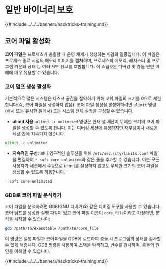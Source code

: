 # 일반 바이너리 보호

{{#include ../../../banners/hacktricks-training.md}}

## 코어 파일 활성화

**코어 파일**은 프로세스가 충돌할 때 운영 체제가 생성하는 파일의 일종입니다. 이 파일은 프로세스 종료 시점의 메모리 이미지를 캡처하며, 프로세스의 메모리, 레지스터 및 프로그램 카운터 상태 등 여러 세부 정보를 포함합니다. 이 스냅샷은 디버깅 및 충돌 원인 이해에 매우 유용할 수 있습니다.

### **코어 덤프 생성 활성화**

기본적으로 많은 시스템은 디스크 공간을 절약하기 위해 코어 파일의 크기를 0으로 제한합니다(즉, 코어 파일을 생성하지 않음). 코어 파일 생성을 활성화하려면 `ulimit` 명령(배시 또는 유사한 셸에서) 또는 시스템 전체 설정을 구성할 수 있습니다.

- **ulimit 사용**: `ulimit -c unlimited` 명령은 현재 셸 세션이 무제한 크기의 코어 파일을 생성할 수 있도록 합니다. 이는 디버깅 세션에 유용하지만 재부팅이나 새로운 세션 간에 지속되지 않습니다.
```bash
ulimit -c unlimited
```
- **지속적인 구성**: 보다 영구적인 솔루션을 위해 `/etc/security/limits.conf` 파일을 편집하여 `* soft core unlimited`와 같은 줄을 추가할 수 있습니다. 이는 모든 사용자가 세션에서 수동으로 ulimit를 설정하지 않고도 무제한 크기의 코어 파일을 생성할 수 있도록 허용합니다.
```markdown
- soft core unlimited
```
### **GDB로 코어 파일 분석하기**

코어 파일을 분석하려면 GDB(GNU 디버거)와 같은 디버깅 도구를 사용할 수 있습니다. 코어 덤프를 생성한 실행 파일이 있고 코어 파일 이름이 `core_file`이라고 가정하면, 분석을 시작할 수 있습니다:
```bash
gdb /path/to/executable /path/to/core_file
```
이 명령은 실행 파일과 코어 파일을 GDB에 로드하여 충돌 시 프로그램의 상태를 검사할 수 있게 해줍니다. GDB 명령을 사용하여 스택을 탐색하고, 변수를 검사하며, 충돌의 원인을 이해할 수 있습니다.

{{#include ../../../banners/hacktricks-training.md}}
